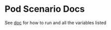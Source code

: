 # Pod Scenario Docs

See [doc](https://github.com/cloud-bulldozer/kraken-hub/blob/main/docs/pod-scenarios.md) for how to run and all the variables listed
